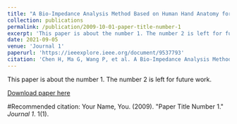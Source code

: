 ```yaml
---
title: "A Bio-Impedance Analysis Method Based on Human Hand Anatomy for Hand Gesture Recognition"
collection: publications
permalink: /publication/2009-10-01-paper-title-number-1
excerpt: 'This paper is about the number 1. The number 2 is left for future work.'
date: 2021-09-05
venue: 'Journal 1'
paperurl: 'https://ieeexplore.ieee.org/document/9537793'
citation: 'Chen H, Ma G, Wang P, et al. A Bio-Impedance Analysis Method Based on Human Hand Anatomy for Hand Gesture Recognition [J]. IEEE Transactions on Instrumentation and Measurement, 2021, 70: 1-10.'
---
```

This paper is about the number 1. The number 2 is left for future work.

[Download paper here](http://hfchen.github.io/files/BIAM.pdf)

#Recommended citation: Your Name, You. (2009). "Paper Title Number 1." <i>Journal 1</i>. 1(1).
